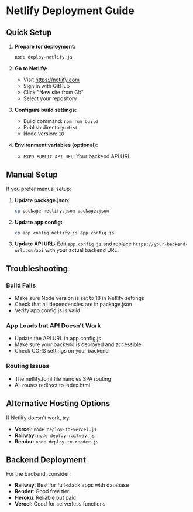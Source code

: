 # Netlify Deployment Guide

## Quick Setup

1. **Prepare for deployment:**
   ```bash
   node deploy-netlify.js
   ```

2. **Go to Netlify:**
   - Visit https://netlify.com
   - Sign in with GitHub
   - Click "New site from Git"
   - Select your repository

3. **Configure build settings:**
   - Build command: `npm run build`
   - Publish directory: `dist`
   - Node version: `18`

4. **Environment variables (optional):**
   - `EXPO_PUBLIC_API_URL`: Your backend API URL

## Manual Setup

If you prefer manual setup:

1. **Update package.json:**
   ```bash
   cp package-netlify.json package.json
   ```

2. **Update app config:**
   ```bash
   cp app.config.netlify.js app.config.js
   ```

3. **Update API URL:**
   Edit `app.config.js` and replace `https://your-backend-url.com/api` with your actual backend URL.

## Troubleshooting

### Build Fails
- Make sure Node version is set to 18 in Netlify settings
- Check that all dependencies are in package.json
- Verify app.config.js is valid

### App Loads but API Doesn't Work
- Update the API URL in app.config.js
- Make sure your backend is deployed and accessible
- Check CORS settings on your backend

### Routing Issues
- The netlify.toml file handles SPA routing
- All routes redirect to index.html

## Alternative Hosting Options

If Netlify doesn't work, try:
- **Vercel**: `node deploy-to-vercel.js`
- **Railway**: `node deploy-railway.js`
- **Render**: `node deploy-to-render.js`

## Backend Deployment

For the backend, consider:
- **Railway**: Best for full-stack apps with database
- **Render**: Good free tier
- **Heroku**: Reliable but paid
- **Vercel**: Good for serverless functions